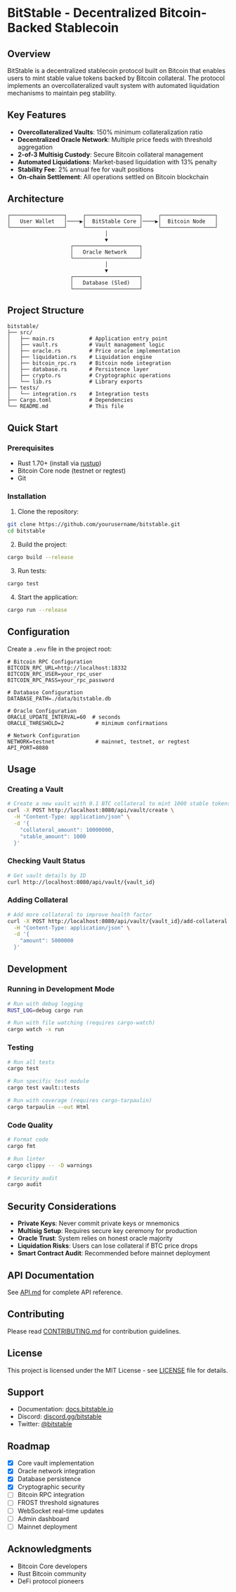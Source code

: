 # BitStable - Decentralized Bitcoin-Backed Stablecoin

## Overview

BitStable is a decentralized stablecoin protocol built on Bitcoin that enables users to mint stable value tokens backed by Bitcoin collateral. The protocol implements an overcollateralized vault system with automated liquidation mechanisms to maintain peg stability.

## Key Features

- **Overcollateralized Vaults**: 150% minimum collateralization ratio
- **Decentralized Oracle Network**: Multiple price feeds with threshold aggregation
- **2-of-3 Multisig Custody**: Secure Bitcoin collateral management
- **Automated Liquidations**: Market-based liquidation with 13% penalty
- **Stability Fee**: 2% annual fee for vault positions
- **On-chain Settlement**: All operations settled on Bitcoin blockchain

## Architecture

```
┌─────────────────┐     ┌─────────────────┐     ┌─────────────────┐
│   User Wallet   │────▶│  BitStable Core │────▶│  Bitcoin Node   │
└─────────────────┘     └─────────────────┘     └─────────────────┘
                               │
                               ▼
                    ┌─────────────────────┐
                    │   Oracle Network    │
                    └─────────────────────┘
                               │
                               ▼
                    ┌─────────────────────┐
                    │   Database (Sled)   │
                    └─────────────────────┘
```

## Project Structure

```
bitstable/
├── src/
│   ├── main.rs           # Application entry point
│   ├── vault.rs          # Vault management logic
│   ├── oracle.rs         # Price oracle implementation
│   ├── liquidation.rs    # Liquidation engine
│   ├── bitcoin_rpc.rs    # Bitcoin node integration
│   ├── database.rs       # Persistence layer
│   ├── crypto.rs         # Cryptographic operations
│   └── lib.rs            # Library exports
├── tests/
│   └── integration.rs    # Integration tests
├── Cargo.toml            # Dependencies
└── README.md             # This file
```

## Quick Start

### Prerequisites

- Rust 1.70+ (install via [rustup](https://rustup.rs/))
- Bitcoin Core node (testnet or regtest)
- Git

### Installation

1. Clone the repository:
```bash
git clone https://github.com/yourusername/bitstable.git
cd bitstable
```

2. Build the project:
```bash
cargo build --release
```

3. Run tests:
```bash
cargo test
```

4. Start the application:
```bash
cargo run --release
```

## Configuration

Create a `.env` file in the project root:

```env
# Bitcoin RPC Configuration
BITCOIN_RPC_URL=http://localhost:18332
BITCOIN_RPC_USER=your_rpc_user
BITCOIN_RPC_PASS=your_rpc_password

# Database Configuration
DATABASE_PATH=./data/bitstable.db

# Oracle Configuration
ORACLE_UPDATE_INTERVAL=60  # seconds
ORACLE_THRESHOLD=2          # minimum confirmations

# Network Configuration
NETWORK=testnet             # mainnet, testnet, or regtest
API_PORT=8080
```

## Usage

### Creating a Vault

```bash
# Create a new vault with 0.1 BTC collateral to mint 1000 stable tokens
curl -X POST http://localhost:8080/api/vault/create \
  -H "Content-Type: application/json" \
  -d '{
    "collateral_amount": 10000000,
    "stable_amount": 1000
  }'
```

### Checking Vault Status

```bash
# Get vault details by ID
curl http://localhost:8080/api/vault/{vault_id}
```

### Adding Collateral

```bash
# Add more collateral to improve health factor
curl -X POST http://localhost:8080/api/vault/{vault_id}/add-collateral \
  -H "Content-Type: application/json" \
  -d '{
    "amount": 5000000
  }'
```

## Development

### Running in Development Mode

```bash
# Run with debug logging
RUST_LOG=debug cargo run

# Run with file watching (requires cargo-watch)
cargo watch -x run
```

### Testing

```bash
# Run all tests
cargo test

# Run specific test module
cargo test vault::tests

# Run with coverage (requires cargo-tarpaulin)
cargo tarpaulin --out Html
```

### Code Quality

```bash
# Format code
cargo fmt

# Run linter
cargo clippy -- -D warnings

# Security audit
cargo audit
```

## Security Considerations

- **Private Keys**: Never commit private keys or mnemonics
- **Multisig Setup**: Requires secure key ceremony for production
- **Oracle Trust**: System relies on honest oracle majority
- **Liquidation Risks**: Users can lose collateral if BTC price drops
- **Smart Contract Audit**: Recommended before mainnet deployment

## API Documentation

See [API.md](./docs/API.md) for complete API reference.

## Contributing

Please read [CONTRIBUTING.md](./CONTRIBUTING.md) for contribution guidelines.

## License

This project is licensed under the MIT License - see [LICENSE](./LICENSE) file for details.

## Support

- Documentation: [docs.bitstable.io](https://docs.bitstable.io)
- Discord: [discord.gg/bitstable](https://discord.gg/bitstable)
- Twitter: [@bitstable](https://twitter.com/bitstable)

## Roadmap

- [x] Core vault implementation
- [x] Oracle network integration
- [x] Database persistence
- [x] Cryptographic security
- [ ] Bitcoin RPC integration
- [ ] FROST threshold signatures
- [ ] WebSocket real-time updates
- [ ] Admin dashboard
- [ ] Mainnet deployment

## Acknowledgments

- Bitcoin Core developers
- Rust Bitcoin community
- DeFi protocol pioneers
